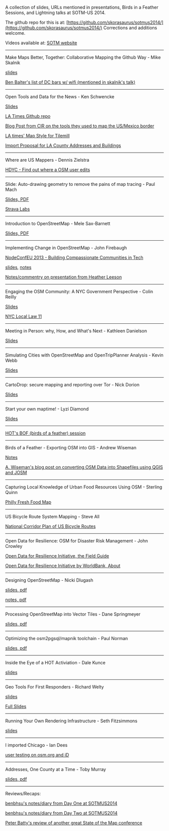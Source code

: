 A collection of slides, URLs mentioned in presentations, Birds in a Feather Sessions, and Lightning talks at SOTM-US 2014.

The github repo for this is at: [https://github.com/skorasaurus/sotmus2014/](https://github.com/skorasaurus/sotmus2014/)  Corrections and additions welcome. 



Videos available at: [SOTM website](http://stateofthemap.us/schedule/)

---


Make Maps Better, Together: Collaborative Mapping the Github Way - Mike Skalnik


[slides](https://speakerdeck.com/skalnik/make-maps-better-together)

[Ben Balter's list of DC bars w/ wifi (mentioned in skalnik's talk)](https://github.com/benbalter/dc-wifi-social)


---

Open Tools and Data for the News - Ken Schwencke


[Slides](lat.ms/sotm2014)

[LA Times Github repo](github.com/datadesk)

[Blog Post from CIR on the tools they used to map the US/Mexico border](http://cironline.org/blog/post/surprising-tools-cir-used-map-us-mexico-border-fence-6255)

[LA times' Map Style for Tilemill](https://github.com/datadesk/osm-quiet-la)


[Import Proposal for LA County Addresses and Buildings](http://wiki.openstreetmap.org/wiki/Import/Catalogue/Los_Angeles_County_Buildings)


---

Where are US Mappers  - Dennis Zielstra


[HDYC - Find out where a OSM user edits](http://hdyc.neis-one.org/)

---

Slide: Auto-drawing geometry to remove the pains of map tracing - Paul Mach


[Slides, PDF](https://www.dropbox.com/s/iuqgvcjvnt8ao2f/SOTMUS-2014%20-%20Slide%20Slides.pdf)


[Strava Labs](http://labs.strava.com/slide/)

---

Introduction to OpenStreetMap - Mele Sax-Barnett


[Slides, PDF](http://pdxmele.com/intro-osm/OSM_intro_workshop.pdf)

---

Implementing Change in OpenStreetMap - John Firebaugh


[NodeConfEU 2013 - Building Compassionate Communities in Tech](http://www.joyent.com/developers/videos/nodeconfeu-2013-building-compassionate-communities-in-tech)

[slides](https://speakerdeck.com/jfirebaugh/implementing-change-in-openstreetmap), [notes](https://gist.github.com/jfirebaugh/10553476)

[Notes/commentry on presentation from Heather Leeson](http://textontechs.com/2014/04/state-of-the-map-us-building-community/)

---

Engaging the OSM Community: A NYC Government Perspective - Colin Reilly


[Slides](https://docs.google.com/presentation/d/1J3NkOv0PRGPBqdLNbB6JZd8qM1Yda_YlUiCvvxqpVtI/edit#slide=id.p)

[NYC Local Law 11](http://www.nyc.gov/html/doitt/html/open/local_law_11_2012.shtml)


---

Meeting in Person: why, How, and What's Next - Kathleen Danielson 

[Slides](https://speakerdeck.com/kathleenld/meeting-in-person-why-how-and-whats-next)

---

Simulating Cities with OpenStreetMap and OpenTripPlanner Analysis - Kevin Webb


[Slides](https://www.dropbox.com/s/ojb4wa28rqv2of7/sotm_modeling.pdf)

----

CartoDrop: secure mapping and reporting over Tor - Nick Dorion


[Slides](http://www.slideshare.net/NicholasDoiron/cartodrop-secure-mapping-and-reporting-over-tor)

---


Start your own maptime! - Lyzi Diamond


[Slides](https://docs.google.com/presentation/d/1Uge9O_R_T8pFbN4szxQ4iBQxpskeWT183IBvqtnt1DE/edit#slide=id.p15)

---

[HOT's BOF (birds of a feather) session](https://hackpad.com/HOT-BOF-SotM-US-CnlzFvBzbVT)


---


Birds of a Feather - Exporting OSM into GIS - Andrew Wiseman

[Notes](https://gist.github.com/aawiseman/10679009)

[A. Wiseman's blog post on converting OSM Data into Shapefiles using QGIS and JOSM](http://everygoodusernameistaken.tumblr.com/post/52805666711/exporting-openstreetmap-roads-to-shapefile)

---



Capturing Local Knowledge of Urban Food Resources Using OSM - Sterling Quinn


[Philly Fresh Food Map](http://www.geovista.psu.edu/phillyfood/)

---

US Bicycle Route System Mapping - Steve All 

[National Corridor Plan of US Bicycle Routes](http://www.adventurecycling.org/routes-and-maps/us-bicycle-route-system/national-corridor-plan/)

---

Open Data for Resilience: OSM for Disaster Risk Management - John Crowley 


[Open Data for Resilience Initiative, the Field Guide](https://www.gfdrr.org/ODRIFG)

[Open Data for Resilience Initiative by WorldBank, About](https://www.gfdrr.org/opendri)


---


Designing OpenStreetMap - Nicki Dlugash


[slides, pdf](http://nickidlugash.com/DesigningOSM.pdf)

[notes, pdf](http://nickidlugash.com/DesigningOSM-notes.pdf)

---

Processing OpenStreetMap into Vector Tiles - Dane Springmeyer 

[slides, pdf](https://www.dropbox.com/s/9b15snlzu3r0z5o/sotm-us-2014-dc-springmeyer.pdf)

---

Optimizing the osm2pgsql/mapnik toolchain - Paul Norman

[slides, pdf](http://www.paulnorman.ca/files/osm2pgsql-performance.pdf)

---

Inside the Eye of a HOT Activiation - Dale Kunce 

[slides](http://americanredcross.github.io/presentations/SOTMUS_2014/)

---

Geo Tools For First Responders - Richard Welty

[slides](http://www.slideshare.net/nfgusedautoparts/geo-tools-for-first-responders-sotm-us-2014)

[Full Slides](http://www.slideshare.net/nfgusedautoparts/geo-tools-for-first-responders-sotm-us-2014-full-version)

---

Running Your Own Rendering Infrastructure - Seth Fitzsimmons

[slides](https://speakerdeck.com/mojodna/running-your-own-rendering-infrastructure)

---

I imported Chicago - Ian Dees 


[user testing on osm.org and iD](http://www.smartchicagocollaborative.org/cutgroup-6-openstreetmap-editor/)

---

Addresses, One County at a Time - Toby Murray 

[slides, pdf](https://dl.dropboxusercontent.com/u/1475575/OSM/Addresses_one_county_at_a_time.pdf)

----

Reviews/Recaps:


[benbhsu's notes/diary from Day One at SOTMUS2014](http://www.openstreetmap.org/user/benbhsu/diary/21645)


[benbhsu's notes/diary from Day Two at SOTMUS2014](http://www.openstreetmap.org/user/benbhsu/diary/21653)


[Peter Batty's review of another great State of the Map conference](http://geothought.blogspot.fr/2014/04/report-on-another-great-state-of-map.html)